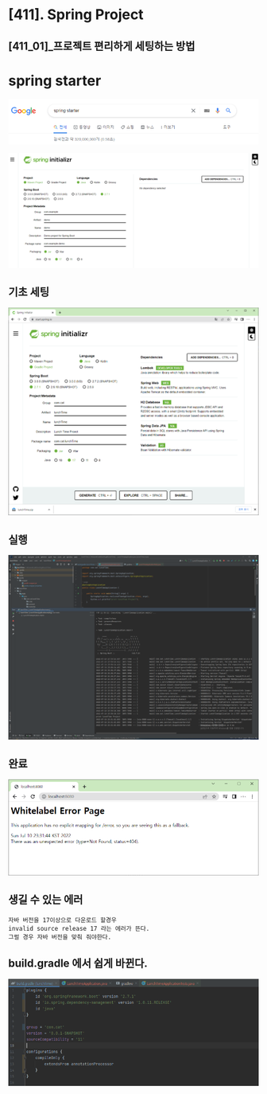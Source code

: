 # [411]. Spring Project
## [411_01]_프로젝트 편리하게 세팅하는 방법

# spring starter
![img_1.png](img_1.png)

![img.png](img.png)


## 기초 세팅
![img_3.png](img_3.png)


## 실행
![img_2.png](img_2.png)


## 완료
![img_4.png](img_4.png)

## 생길 수 있는 에러 

    자바 버전을 17이상으로 다운로드 할경우 
    invalid source release 17 라는 에러가 뜬다.
    그럴 경우 자바 버전을 맞춰 줘야한다.
    


## build.gradle 에서 쉽게 바뀐다.
![img_5.png](img_5.png)